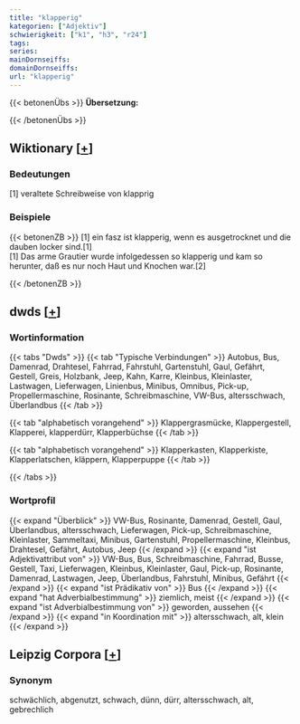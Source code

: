 ```yaml
---
title: "klapperig"
kategorien: ["Adjektiv"]
schwierigkeit: ["k1", "h3", "r24"]
tags:
series:
mainDornseiffs:
domainDornseiffs:
url: "klapperig"
---
```


{{< betonenÜbs >}}
**Übersetzung:**  
  
{{< /betonenÜbs >}}

## Wiktionary [[+](https://de.wiktionary.org/wiki/klapperig)]

### Bedeutungen
[1] veraltete Schreibweise von klapprig  

### Beispiele
{{< betonenZB >}}
[1] ein fasz ist klapperig, wenn es ausgetrocknet und die dauben locker sind.[1]  
[1] Das arme Grautier wurde infolgedessen so klapperig und kam so herunter, daß es nur noch Haut und Knochen war.[2]  

{{< /betonenZB >}}


## dwds [[+](https://www.dwds.de/wb/klapperig)]

### Wortinformation
{{< tabs "Dwds" >}}
{{< tab "Typische Verbindungen" >}}
Autobus, Bus, Damenrad, Drahtesel, Fahrrad, Fahrstuhl, Gartenstuhl, Gaul, Gefährt, Gestell, Greis, Holzbank, Jeep, Kahn, Karre, Kleinbus, Kleinlaster, Lastwagen, Lieferwagen, Linienbus, Minibus, Omnibus, Pick-up, Propellermaschine, Rosinante, Schreibmaschine, VW-Bus, altersschwach, Überlandbus
{{< /tab >}}

{{< tab "alphabetisch vorangehend" >}}
Klappergrasmücke, Klappergestell, Klapperei, klapperdürr, Klapperbüchse
{{< /tab >}}

{{< tab "alphabetisch vorangehend" >}}
Klapperkasten, Klapperkiste, Klapperlatschen, kläppern, Klapperpuppe
{{< /tab >}}

{{< /tabs >}}

### Wortprofil
{{< expand "Überblick" >}} VW-Bus, Rosinante, Damenrad, Gestell, Gaul, Überlandbus, altersschwach, Lieferwagen, Pick-up, Schreibmaschine, Kleinlaster, Sammeltaxi, Minibus, Gartenstuhl, Propellermaschine, Kleinbus, Drahtesel, Gefährt, Autobus, Jeep {{< /expand >}}
{{< expand "ist Adjektivattribut von" >}} VW-Bus, Bus, Schreibmaschine, Fahrrad, Busse, Gestell, Taxi, Lieferwagen, Kleinbus, Kleinlaster, Gaul, Pick-up, Rosinante, Damenrad, Lastwagen, Jeep, Überlandbus, Fahrstuhl, Minibus, Gefährt {{< /expand >}}
{{< expand "ist Prädikativ von" >}} Bus {{< /expand >}}
{{< expand "hat Adverbialbestimmung" >}} ziemlich, meist {{< /expand >}}
{{< expand "ist Adverbialbestimmung von" >}} geworden, aussehen {{< /expand >}}
{{< expand "in Koordination mit" >}} altersschwach, alt, klein {{< /expand >}}

## Leipzig Corpora [[+](https://corpora.uni-leipzig.de/en/res?word=klapperig&corpusId=deu_newscrawl-public_2018)]


### Synonym
schwächlich, abgenutzt, schwach, dünn, dürr, altersschwach, alt, gebrechlich

